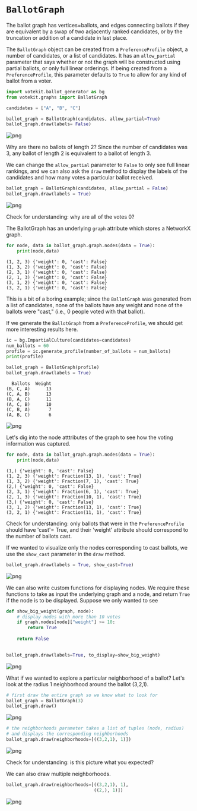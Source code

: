 # `BallotGraph`
The ballot graph has vertices=ballots, and edges connecting ballots if they are equivalent by a swap of two adjacently ranked candidates, or by the truncation or addition of a candidate in last place.

The `BallotGraph` object can be created from a `PreferenceProfile` object, a number of candidates, or a list of candidates. It has an `allow_partial` parameter that says whether or not the graph will be constructed using partial ballots, or only full linear orderings. If being created from a `PreferenceProfile`, this parameter defaults to `True` to allow for any kind of ballot from a voter.


```python
import votekit.ballot_generator as bg
from votekit.graphs import BallotGraph

```


```python
candidates = ["A", "B", "C"]

ballot_graph = BallotGraph(candidates, allow_partial=True)
ballot_graph.draw(labels= False)
```


    
![png](output_2_0.png)
    


Why are there no ballots of length 2? Since the number of candidates was 3, any ballot of length 2 is equivalent to a ballot of length 3.

We can change the `allow_partial` parameter to `False` to only see full linear rankings, and we can also ask the `draw` method to display the labels of the candidates and how many votes a particular ballot received.


```python
ballot_graph = BallotGraph(candidates, allow_partial = False)
ballot_graph.draw(labels = True)
```


    
![png](output_4_0.png)
    


Check for understanding: why are all of the votes 0?

The BallotGraph has an underlying `graph` attribute which stores a NetworkX graph.


```python
for node, data in ballot_graph.graph.nodes(data = True):
    print(node,data)
```

    (1, 2, 3) {'weight': 0, 'cast': False}
    (1, 3, 2) {'weight': 0, 'cast': False}
    (2, 3, 1) {'weight': 0, 'cast': False}
    (2, 1, 3) {'weight': 0, 'cast': False}
    (3, 1, 2) {'weight': 0, 'cast': False}
    (3, 2, 1) {'weight': 0, 'cast': False}


This is a bit of a boring example; since the `BallotGraph` was generated from a list of candidates, none of the ballots have any weight and none of the ballots were "cast," (i.e., 0 people voted with that ballot).

If we generate the `BallotGraph` from a `PreferenceProfile`, we should get more interesting results here.


```python
ic = bg.ImpartialCulture(candidates=candidates)
num_ballots = 60
profile = ic.generate_profile(number_of_ballots = num_ballots)
print(profile)

ballot_graph = BallotGraph(profile)
ballot_graph.draw(labels = True)
```

      Ballots  Weight
    (B, C, A)      13
    (C, A, B)      13
    (B, A, C)      11
    (A, C, B)      10
    (C, B, A)       7
    (A, B, C)       6



    
![png](output_8_1.png)
    


Let's dig into the node atttributes of the graph to see how the voting information was captured.


```python
for node, data in ballot_graph.graph.nodes(data = True):
    print(node,data)
```

    (1,) {'weight': 0, 'cast': False}
    (1, 2, 3) {'weight': Fraction(13, 1), 'cast': True}
    (1, 3, 2) {'weight': Fraction(7, 1), 'cast': True}
    (2,) {'weight': 0, 'cast': False}
    (2, 3, 1) {'weight': Fraction(6, 1), 'cast': True}
    (2, 1, 3) {'weight': Fraction(10, 1), 'cast': True}
    (3,) {'weight': 0, 'cast': False}
    (3, 1, 2) {'weight': Fraction(13, 1), 'cast': True}
    (3, 2, 1) {'weight': Fraction(11, 1), 'cast': True}


Check for understanding: only ballots that were in the `PreferenceProfile` should have 'cast'= True, and their 'weight' attribute should correspond to the number of ballots cast.

If we wanted to visualize only the nodes corresponding to cast ballots, we use the `show_cast` parameter in the `draw` method.


```python
ballot_graph.draw(labels = True, show_cast=True)
```


    
![png](output_12_0.png)
    


We can also write custom functions for displaying nodes. We require these functions to take as input the underlying graph and a node, and return `True` if the node is to be displayed. Suppose we only wanted to see 


```python
def show_big_weight(graph, node):
    # display nodes with more than 10 votes
    if graph.nodes[node]["weight"] >= 10:
        return True
    
    return False
    
```


```python
ballot_graph.draw(labels=True, to_display=show_big_weight)
```


    
![png](output_15_0.png)
    


 What if we wanted to explore a particular neighborhood of a ballot? Let's look at the radius 1 neighborhood around the ballot (3,2,1).


```python
# first draw the entire graph so we know what to look for
ballot_graph = BallotGraph(3)
ballot_graph.draw()
```


    
![png](output_17_0.png)
    



```python
# the neighborhoods parameter takes a list of tuples (node, radius)
# and displays the corresponding neighborhoods
ballot_graph.draw(neighborhoods=[((3,2,1), 1)])
```


    
![png](output_18_0.png)
    


Check for understanding: is this picture what you expected?

We can also draw multiple neighborhoods.


```python
ballot_graph.draw(neighborhoods=[((3,2,1), 1),
                                 ((2,), 1)])
```


    
![png](output_20_0.png)
    

